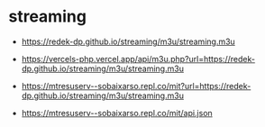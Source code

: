 # streaming

* https://redek-dp.github.io/streaming/m3u/streaming.m3u

* https://vercels-php.vercel.app/api/m3u.php?url=https://redek-dp.github.io/streaming/m3u/streaming.m3u

* https://mtresuserv--sobaixarso.repl.co/mit?url=https://redek-dp.github.io/streaming/m3u/streaming.m3u

* https://mtresuserv--sobaixarso.repl.co/mit/api.json
